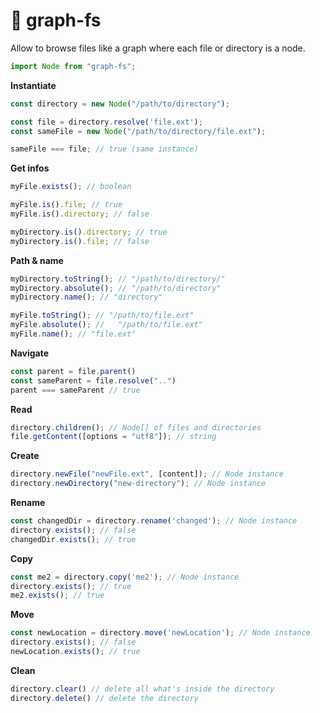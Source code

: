 # 🚀 graph-fs
Allow to browse files like a graph where each file or directory is a node.

```javascript
import Node from "graph-fs";
```

**Instantiate**
```javascript
const directory = new Node("/path/to/directory");

const file = directory.resolve('file.ext');
const sameFile = new Node("/path/to/directory/file.ext");

sameFile === file; // true (same instance)
```

**Get infos**
```javascript
myFile.exists(); // boolean

myFile.is().file; // true
myFile.is().directory; // false

myDirectory.is().directory; // true
myDirectory.is().file; // false
```

**Path & name**
```javascript
myDirectory.toString(); // "/path/to/directory/"
myDirectory.absolute(); // "/path/to/directory"
myDirectory.name(); // "directory"

myFile.toString(); // "/path/to/file.ext"
myFile.absolute(); //   "/path/to/file.ext"
myFile.name(); // "file.ext"
```

**Navigate**
```javascript
const parent = file.parent()
const sameParent = file.resolve("..")
parent === sameParent // true
```

**Read**
```javascript
directory.children(); // Node[] of files and directories
file.getContent([options = "utf8"]); // string
```

**Create**
```javascript
directory.newFile("newFile.ext", [content]); // Node instance
directory.newDirectory("new-directory"); // Node instance
```

**Rename**
```javascript
const changedDir = directory.rename('changed'); // Node instance
directory.exists(); // false
changedDir.exists(); // true
```

**Copy**
```javascript
const me2 = directory.copy('me2'); // Node instance
directory.exists(); // true
me2.exists(); // true
```

**Move**
```javascript
const newLocation = directory.move('newLocation'); // Node instance
directory.exists(); // false
newLocation.exists(); // true
```


**Clean**
```javascript
directory.clear() // delete all what's inside the directory
directory.delete() // delete the directory
```
